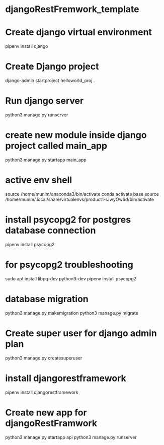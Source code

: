 # djangoRestFremwork_template
# Create django virtual environment
pipenv install django

# Create Django project
django-admin startproject helloworld_proj .

# Run django server
python3 manage.py runserver

# create new module inside django project called main_app
python3 manage.py startapp main_app

# active env shell
source /home/munim/anaconda3/bin/activate
conda activate base
source /home/munim/.local/share/virtualenvs/product1-rJwyOw6d/bin/activate

# install psycopg2 for postgres database connection
pipenv install psycopg2

# for psycopg2 troubleshooting 
sudo apt install libpq-dev python3-dev
pipenv install psycopg2

# database migration 
python3 manage.py makemigration
python3 manage.py migrate

# Create super user for django admin plan
python3 manage.py createsuperuser

# install djangorestframework
pipenv install djangorestframework

# Create new app for djangoRestFramwork
python3 manage.py startapp api
python3 manage.py runserver
